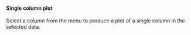 <h4>Single column plot</h4>
Select a column from the menu to produce a plot of a single column in the selected data.
